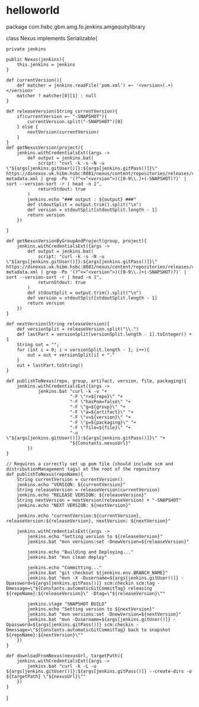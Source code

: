 # helloworld

package com.hsbc.gbm.amg.fo.jenkins.amgequitylibrary

class Nexus implements Serializable{

    private jenkins

    public Nexus(jenkins){
        this.jenkins = jenkins
    }

    def currentVersion(){
        def matcher = jenkins.readFile('pom.xml') =~ '<version>(.+)</version>'
        matcher ? matcher[0][1] : null
    }

    def releaseVersion(String currentVersion){
        if(currentVersion =~ "-SNAPSHOT"){
            currentVersion.split("-SNAPSHOT")[0]
        } else {
            nextVersion(currentVersion)
        }
    }
	def getNexusVersion(project){
		jenkins.withCredentialsExt({args ->
			def output = jenkins.bat(
				script: "curl -k -s -N -u \"${args[jenkins.gitUser()]}:${args[jenkins.gitPass()]}\" https://dsnexus.uk.hibm.hsbc:8081/nexus/content/repositories/releases/com/hsbc/gbm/amg/fo/Visualiser/${project}/maven-metadata.xml | grep -Po '(?^<=^<version^>)([0-9\\.]+(-SNAPSHOT)?)' | sort --version-sort -r | head -n 1",
				returnStdout: true
			)
			jenkins.echo "### output : ${output} ###"
			def stdoutSplit = output.trim().split("\n")
			def version = stdoutSplit[stdoutSplit.length - 1]
			return version
		})
		
	}

    def getNexusVersionByGroupAndProject(group, project){
		jenkins.withCredentialsExt({args ->
			def output = jenkins.bat(
				script: "curl -k -s -N -u \"${args[jenkins.gitUser()]}:${args[jenkins.gitPass()]}\" https://dsnexus.uk.hibm.hsbc:8081/nexus/content/repositories/releases/com/hsbc/gbm/amg/fo/${group}/${project}/maven-metadata.xml | grep -Po '(?^<=^<version^>)([0-9\\.]+(-SNAPSHOT)?)' | sort --version-sort -r | head -n 1",
				returnStdout: true
			)
			def stdoutSplit = output.trim().split("\n")
			def version = stdoutSplit[stdoutSplit.length - 1]
			return version
		})
	}

    def nextVersion(String releaseVersion){
        def versionSplit = releaseVersion.split("\\.")
        def lastPart = versionSplit[versionSplit.length - 1].toInteger() + 1
        String out = "";
        for (int i = 0; i < versionSplit.length - 1; i++){
            out = out + versionSplit[i] + "."
        }
        out + lastPart.toString()
    }
	
	def publishToNexus(repo, group, artifact, version, file, packaging){
		jenkins.withCredentialsExt({args ->
				jenkins.bat "curl -k -v "+
							"-F \"r=${repo}\" "+
							"-F \"hasPom=false\" "+
							"-F \"g=${group}\" "+
							"-F \"a=${artifact}\" "+
							"-F \"v=${version}\" "+
							"-F \"p=${packaging}\" "+
							"-F \"file=${file}\" "+
							"-u \"${args[jenkins.gitUser()]}:${args[jenkins.gitPass()]}\" "+
							"${Constants.nexusUrl}"
			})
	}

    // Requires a correctly set up pom file (should include scm and distributionManagement tags) at the root of the repository
    def publishToNexus(repoName){
        String currentVersion = currentVersion()
        jenkins.echo "VERSION: ${currentVersion}"
        String releaseVersion = releaseVersion(currentVersion)
        jenkins.echo "RELEASE VERSION: ${releaseVersion}"
        String nextVersion = nextVersion(releaseVersion) + "-SNAPSHOT"
        jenkins.echo "NEXT VERSION: ${nextVersion}"

        jenkins.echo "currentVersion:${currentVersion}, releaseVersion:${releaseVersion}, nextVersion: ${nextVersion}"

        jenkins.withCredentialsExt({args ->
            jenkins.echo "Setting version to ${releaseVersion}"
            jenkins.bat "mvn versions:set -DnewVersion=${releaseVersion}"

            jenkins.echo "Building and Deploying..."
            jenkins.bat "mvn clean deploy"

            jenkins.echo "Committing..."
            jenkins.bat "git checkout ${jenkins.env.BRANCH_NAME}"
            jenkins.bat "mvn -X -Dusername=${args[jenkins.gitUser()]} -Dpassword=${args[jenkins.gitPass()]} scm:checkin scm:tag -Dmessage=\"${Constants.automaticGitCommitTag} releasing ${repoName}:${releaseVersion}\" -Dtag=\"${releaseVersion}\""

            jenkins.stage "SNAPSHOT BUILD"
            jenkins.echo "Setting version to ${nextVersion}"
            jenkins.bat "mvn versions:set -DnewVersion=${nextVersion}"
            jenkins.bat "mvn -Dusername=${args[jenkins.gitUser()]} -Dpassword=${args[jenkins.gitPass()]} scm:checkin -Dmessage=\"${Constants.automaticGitCommitTag} back to snapshot ${repoName}:${nextVersion}\""
        })
    }

    def downloadFromNexus(nexusUrl, targetPath){
        jenkins.withCredentialsExt({args ->
            jenkins.bat "curl -k -L -u ${args[jenkins.gitUser()]}:${args[jenkins.gitPass()]} --create-dirs -o ${targetPath} \"${nexusUrl}\""
        })
    }

}
